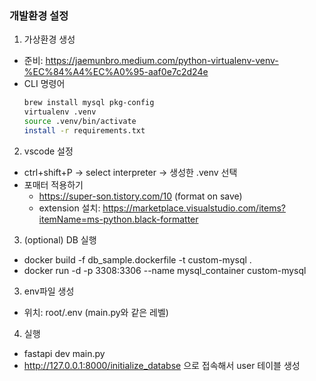 ### 개발환경 설정

1. 가상환경 생성

- 준비: https://jaemunbro.medium.com/python-virtualenv-venv-%EC%84%A4%EC%A0%95-aaf0e7c2d24e
- CLI 명령어
  ```bash
  brew install mysql pkg-config
  virtualenv .venv
  source .venv/bin/activate
  install -r requirements.txt
  ```

2. vscode 설정

- ctrl+shift+P -> select interpreter -> 생성한 .venv 선택
- 포매터 적용하기
  - https://super-son.tistory.com/10 (format on save)
  - extension 설치: https://marketplace.visualstudio.com/items?itemName=ms-python.black-formatter

3. (optional) DB 실행

- docker build -f db_sample.dockerfile -t custom-mysql .
- docker run -d -p 3308:3306 --name mysql_container custom-mysql

3. env파일 생성

- 위치: root/.env (main.py와 같은 레벨)

4. 실행

- fastapi dev main.py
- http://127.0.0.1:8000/initialize_databse 으로 접속해서 user 테이블 생성
